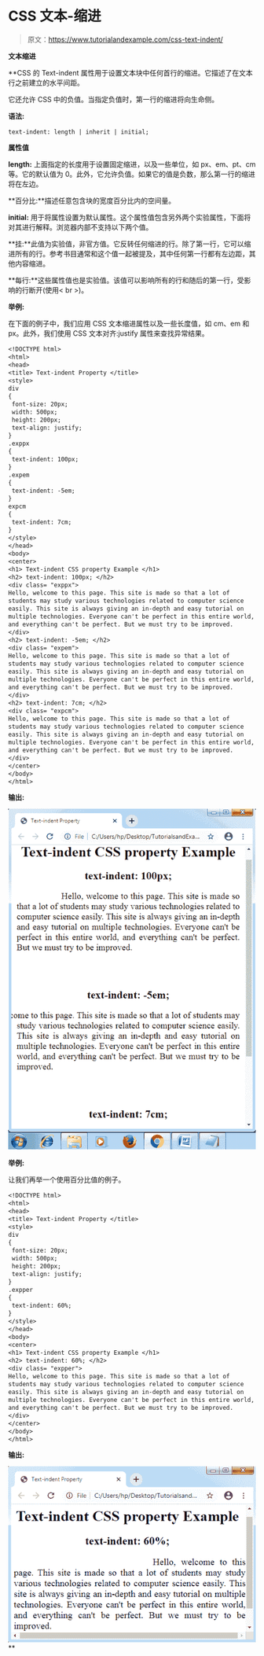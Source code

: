 # CSS 文本-缩进

> 原文：<https://www.tutorialandexample.com/css-text-indent/>

**文本缩进**

 **CSS 的 Text-indent 属性用于设置文本块中任何首行的缩进。它描述了在文本行之前建立的水平间距。

它还允许 CSS 中的负值。当指定负值时，第一行的缩进将向生命侧。

**语法:**

```
text-indent: length | inherit | initial;  
```

**属性值**

**length:** 上面指定的长度用于设置固定缩进，以及一些单位，如 px、em、pt、cm 等。它的默认值为 0。此外，它允许负值。如果它的值是负数，那么第一行的缩进将在左边。

**百分比:**描述任意包含块的宽度百分比内的空间量。

**initial:** 用于将属性设置为默认属性。这个属性值包含另外两个实验属性，下面将对其进行解释。浏览器内部不支持以下两个值。

**挂:**此值为实验值，非官方值。它反转任何缩进的行。除了第一行，它可以缩进所有的行。参考书目通常和这个值一起被提及，其中任何第一行都有左边距，其他内容缩进。

**每行:**这些属性值也是实验值。该值可以影响所有的行和随后的第一行，受影响的行断开(使用< br >)。

**举例:**

在下面的例子中，我们应用 CSS 文本缩进属性以及一些长度值，如 cm、em 和 px。此外，我们使用 CSS 文本对齐:justify 属性来查找异常结果。

```
<!DOCTYPE html>
<html>
<head>
<title> Text-indent Property </title>
<style>
div
{
 font-size: 20px;
 width: 500px;
 height: 200px;
 text-align: justify;
}
.exppx
{
 text-indent: 100px;
}
.expem
{
 text-indent: -5em;
}
expcm
{
 text-indent: 7cm;
}
</style>
</head>
<body>
<center>
<h1> Text-indent CSS property Example </h1>
<h2> text-indent: 100px; </h2>
<div class= "exppx">
Hello, welcome to this page. This site is made so that a lot of students may study various technologies related to computer science easily. This site is always giving an in-depth and easy tutorial on multiple technologies. Everyone can't be perfect in this entire world, and everything can't be perfect. But we must try to be improved.
</div>
<h2> text-indent: -5em; </h2>
<div class= "expem">
Hello, welcome to this page. This site is made so that a lot of students may study various technologies related to computer science easily. This site is always giving an in-depth and easy tutorial on multiple technologies. Everyone can't be perfect in this entire world, and everything can't be perfect. But we must try to be improved.
</div>
<h2> text-indent: 7cm; </h2>
<div class= "expcm">
Hello, welcome to this page. This site is made so that a lot of students may study various technologies related to computer science easily. This site is always giving an in-depth and easy tutorial on multiple technologies. Everyone can't be perfect in this entire world, and everything can't be perfect. But we must try to be improved.
</div>
</center>
</body>
</html>
```

**输出:**

![CSS Text-indent](img/b56d8c6a89eb3bd14a7223a9c9985ce7.png)

**举例:**

让我们再举一个使用百分比值的例子。

```
<!DOCTYPE html>
<html>
<head>
<title> Text-indent Property </title>
<style>
div
{
 font-size: 20px;
 width: 500px;
 height: 200px;
 text-align: justify;
}
.expper
{
 text-indent: 60%;
}
</style>
</head>
<body>
<center>
<h1> Text-indent CSS property Example </h1>
<h2> text-indent: 60%; </h2>
<div class= "expper">
Hello, welcome to this page. This site is made so that a lot of students may study various technologies related to computer science easily. This site is always giving an in-depth and easy tutorial on multiple technologies. Everyone can't be perfect in this entire world, and everything can't be perfect. But we must try to be improved.
</div>
</center>
</body>
</html>
```

**输出:**

![CSS Text-indent](img/5d38d398a3a434e1bcfe5b0afb407f52.png)**